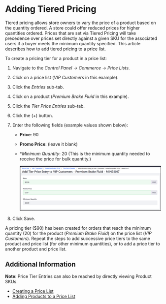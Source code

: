 # Adding Tiered Pricing

Tiered pricing allows store owners to vary the price of a product based on the quantity ordered. A store could offer reduced prices for higher quantities ordered. Prices that are set via Tiered Pricing will take precedence over prices set directly against a given SKU for the associated users if a buyer meets the minimum quantity specified. This article describes how to add tiered pricing to a price list.

To create a pricing tier for a product in a price list:

1. Navigate to the _Control Panel_ → _Commerce_ → _Price Lists_.
1. Click on a price list (_VIP Customers_ in this example).
1. Click the _Entries_ sub-tab.
1. Click on a product (_Premium Brake Fluid_ in this example).
1. Click the _Tier Price Entries_ sub-tab.
1. Click the (+) button.
1. Enter the following fields (example values shown below):
    * **Price**: 90
    * **Promo Price**: (leave it blank)
    * **Minimum Quantity*: 20 (This is the minimum quantity needed to receive the price for bulk quantity.)

        <img src="./images/01.png" width="700px" style="border: #000000 1px solid;">

1. Click Save.

A pricing tier ($90) has been created for orders that reach the minimum quantity (20) for the product (_Premium Brake Fluid_) on the price list (_VIP Customers_). Repeat the steps to add successive price tiers to the same product and price list (for other minimum quantities), or to add a price tier to another product and price list.

## Additional Information

**Note**: Price Tier Entries can also be reached by directly viewing Product SKUs.

* [Creating a Price List](../creating-a-price-list/README.md)
* [Adding Products to a Price List](../adding-products-to-a-price-list/README.md)

